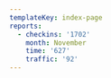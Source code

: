 ```yaml
---
templateKey: index-page
reports:
  - checkins: '1702'
    month: November
    time: '627'
    traffic: '92'
---
```


